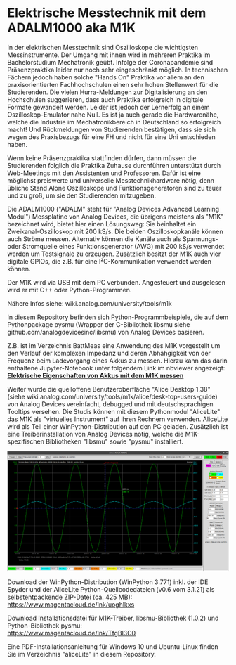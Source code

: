 # Elektrische Messtechnik mit dem ADALM1000 aka M1K

In der elektrischen Messtechnik sind Oszilloskope die wichtigsten Messinstrumente. Der Umgang mit ihnen wird in mehreren Praktika im Bachelorstudium Mechatronik geübt.
Infolge der Coronapandemie sind Präsenzpraktika leider nur noch sehr eingeschränkt möglich. In technischen Fächern jedoch haben solche "Hands On" Praktika vor allem an den praxisorientierten Fachhochschulen einen sehr hohen Stellenwert für die Studierenden.
Die vielen Hurra-Meldungen zur Digitalisierung an den Hochschulen suggerieren, dass auch Praktika erfolgreich in digitale Formate gewandelt werden. Leider ist jedoch der Lernerfolg an einem Oszilloskop-Emulator nahe Null. Es ist ja auch gerade die Hardwarenähe, welche die Industrie im Mechatronikbereich in Deutschland so erfolgreich macht! Und Rückmeldungen von Studierenden bestätigen, dass sie sich wegen des Praxisbezugs für eine FH und nicht für eine Uni entschieden haben.

Wenn keine Präsenzpraktika stattfinden dürfen, dann müssen die Studierenden folglich die Praktika Zuhause durchführen unterstützt durch Web-Meetings mit den Assistenten und Professoren.
Dafür ist eine möglichst preiswerte und universelle Messtechnikhardware nötig, denn übliche Stand Alone Oszilloskope und Funktionsgeneratoren sind zu teuer und zu groß, um sie den Studierenden mitzugeben.

Die ADALM1000 ("ADALM" steht für "Analog Devices Advanced Learning Modul") Messplatine von Analog Devices, die übrigens meistens als "M1K" bezeichnet wird, bietet hier einen Lösungsweg:
Sie beinhaltet ein Zweikanal-Oszilloskop mit 200 kS/s. Die beiden Oszilloskopkanäle können auch Ströme messen. Alternativ können die Kanäle auch als Spannungs- oder Stromquelle eines Funktionsgenerator (AWG) mit 200 kS/s verwendet werden um Testsignale zu erzeugen. Zusätzlich besitzt der M1K auch vier digitale GPIOs, die z.B. für eine I²C-Kommunikation verwendet werden können.

Der M1K wird via USB mit dem PC verbunden. Angesteuert und ausgelesen wird er mit C++ oder Python-Programmen.

Nähere Infos siehe: wiki.analog.com/university/tools/m1k

In diesem Repository befinden sich Python-Programmbeispiele, die auf dem Pythonpackage pysmu (Wrapper der C-Bibliothek libsmu siehe github.com/analogdevicesinc/libsmu) von Analog Devices basieren.

Z.B. ist im Verzeichnis BattMeas eine Anwendung des M1K vorgestellt um den Verlauf der komplexen Impedanz und deren Abhähgigkeit von der Frequenz beim Ladevorgang eines Akkus zu messen. Hierzu kann das darin enthaltene Jupyter-Notebook unter folgendem Link im nbviewer angezeigt: [**Elektrische Eigenschaften von Akkus mit dem M1K messen**](https://nbviewer.jupyter.org/github/StefanMack/M1K/blob/master/BattMeas/BattMessM1k.ipynb)

Weiter wurde die quelloffene Benutzeroberfläche "Alice Desktop 1.38" (siehe wiki.analog.com/university/tools/m1k/alice/desk-top-users-guide) von Analog Devices vereinfacht, debugged und mit deutschsprachigen Tooltips versehen. Die Studis können mit diesem Pythonmodul "AliceLite" das M1K als "virtuelles Instrument" auf ihren Rechnern verwenden. AliceLite wird als Teil einer WinPython-Distribution auf den PC geladen. Zusätzlich ist eine Treiberinstallation von Analog Devices nötig, welche die M1K-spezifischen Bibliotheken "libsmu" sowie "pysmu" installiert.


![Screenshot AliceLite](/alicelite_screenshot.png)

Download der WinPython-Distribution (WinPython 3.771) inkl. der IDE Spyder und der AliceLite Python-Quellcodedateien (v0.6 vom 3.1.21) als selbstentpackende ZIP-Datei (ca. 425 MB):  
https://www.magentacloud.de/lnk/uoghlkxs
  
Download Installationsdatei für M1K-Treiber, libsmu-Bibliothek (1.0.2) und Python-Bibliothek pysmu:  
https://www.magentacloud.de/lnk/TfgBl3C0

Eine PDF-Installationsanleitung für Windows 10 und Ubuntu-Linux finden Sie im Verzeichnis "aliceLite" in diesem Repository.

